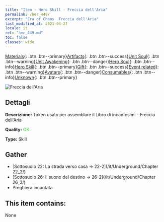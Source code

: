 ```yaml
---
title: "Item - Hero Skill - Freccia dell'Aria"
permalink: /her_449/
excerpt: "Era of Chaos  Freccia dell'Aria"
last_modified_at: 2021-04-27
locale: it
ref: "her_449.md"
toc: false
classes: wide
---
```

 [Materials](/ItemsIT/){: .btn .btn--primary}[Artifacts](/ItemsIT/Artifacts/){: .btn .btn--success}[Unit Soul](/ItemsIT/UnitSoul/){: .btn .btn--warning}[Unit Awakening](/ItemsIT/UnitAwakening/){: .btn .btn--danger}[Hero Soul](/ItemsIT/HeroSoul/){: .btn .btn--info}[Hero Skill](/ItemsIT/HeroSkill/){: .btn .btn--primary}[Gift](/ItemsIT/Gift/){: .btn .btn--success}[Event related](/ItemsIT/Events/){: .btn .btn--warning}[Avatars](/ItemsIT/Avatars/){: .btn .btn--danger}[Consumables](/ItemsIT/Consumables/){: .btn .btn--info}[Unknown](/ItemsIT/Unknown/){: .btn .btn--primary}

 ![Freccia dell'Aria](/images/t/ps_daqishenjian.png)

## Dettagli
 **Descrizione:** Token usato per assemblare il Libro di incantesimi - Freccia dell'Aria

 **Quality:** <span style="color: #32CD32">OK</span>

 **Type:** Skill

## Gather

*    [Sottosuolo 22: La strada verso casa -> 22-2](/it/Underground/Chapter 22_2/) 
*    [Sottosuolo 26: Il suono del destino -> 26-2](/it/Underground/Chapter 26_2/) 
*    Preghiera incantata 

## This item contains:

  None


